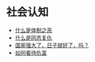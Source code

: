 # 社会认知
- [什么是体制之恶](./什么是体制之恶.md)
- [什么是同态复仇](./什么是同态复仇.md)
- [国家强大了，日子就好了，吗？](./国家强大了-日子就好了-吗.md)
- [如何看待仇富](./如何看待仇富.md)

